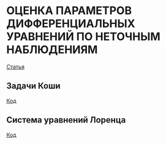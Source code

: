 # ОЦЕНКА ПАРАМЕТРОВ ДИФФЕРЕНЦИАЛЬНЫХ УРАВНЕНИЙ ПО НЕТОЧНЫМ НАБЛЮДЕНИЯМ

[Статья](./№2_статья%20Цициашвили,%20Осипова.pdf)

## Задачи Коши

[Код](./Cauchy_problem.ipynb)

## Система уравнений Лоренца

[Код](./Lorenz_system.ipynb)
